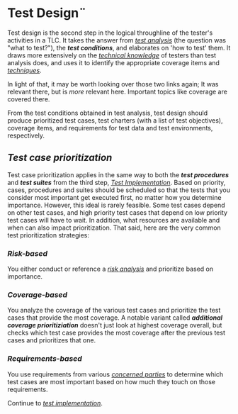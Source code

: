 # **Test Design**¨

Test design is the second step in the logical throughline of the tester's activities in a TLC. It takes the answer from *[test analysis](/1/4.Test_Analysis.md)* (the question was "what to test?"), the ***test conditions***, and elaborates on 'how to test' them. It draws more extensively on the *[technical knowledge](/1/4/1.Test_Types.md)* of testers than test analysis does, and uses it to identify the appropriate coverage items and *[techniques](/1/4/2.Test_Techniques.md)*.

In light of that, it may be worth looking over those two links again; It was relevant there, but is *more* relevant here. Important topics like coverage are covered there.

From the test conditions obtained in test analysis, test design should produce prioritized test cases, test charters (with a list of test objectives), coverage items, and requirements for test data and test environments, respectively.

## *Test case prioritization*

Test case prioritization applies in the same way to both the ***test procedures*** and ***test suites*** from the third step, *[Test Implementation](/2/2.Test_Implementation.md)*. Based on priority, cases, procedures and suites should be scheduled so that the tests that you consider most important get executed first, no matter how you determine importance. However, this ideal is rarely feasible. Some test cases depend on other test cases, and high priority test cases that depend on low priority test cases will have to wait. In addition, what resources are available and when can also impact prioritization. That said, here are the very common test prioritization strategies:

### *Risk-based*

You either conduct or reference a *[risk analysis](/1/1/1.Risk_Register.md#risk-analysis)* and prioritize based on importance.

### *Coverage-based*

You analyze the coverage of the various test cases and prioritize the test cases that provide the most coverage. A notable variant called ***additional coverage prioritiziation*** doesn't just look at highest coverage overall, but checks which test case provides the most coverage after the previous test cases and prioritizes that one.

### *Requirements-based*

You use requirements from various *[concerned parties](/1/1/4.Concerned_Parties.md)* to determine which test cases are most important based on how much they touch on those requirements.

Continue to *[test implementation](/2/2.Test_Implementation.md)*.